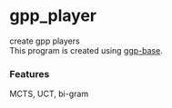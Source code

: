# gpp_player
create gpp players<br>
This program is created using [ggp-base](https://github.com/ggp-org/ggp-base).
 
 ### Features
 MCTS, UCT, bi-gram
